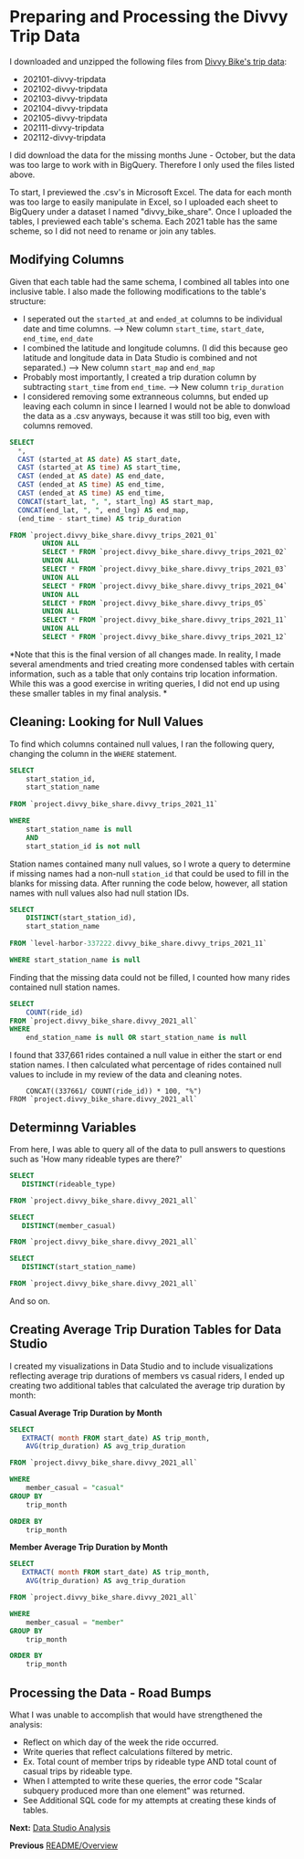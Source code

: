 # Preparing and Processing the Divvy Trip Data
I downloaded and unzipped the following files from [Divvy Bike's trip data](https://divvy-tripdata.s3.amazonaws.com/index.html):
* 202101-divvy-tripdata
* 202102-divvy-tripdata
* 202103-divvy-tripdata
* 202104-divvy-tripdata
* 202105-divvy-tripdata
* 202111-divvy-tripdata
* 202112-divvy-tripdata

I did download the data for the missing months June - October, but the data was too large to work with in BigQuery. Therefore I only used the files listed above.

To start, I previewed the .csv's in Microsoft Excel. The data for each month was too large to easily manipulate in Excel, so I uploaded each sheet to BigQuery under a dataset I named "divvy_bike_share". Once I uploaded the tables, I previewed each table's schema. Each 2021 table has the same scheme, so I did not need to rename or join any tables.

## Modifying Columns ##
Given that each table had the same schema, I combined all tables into one inclusive table. I also made the following modifications to the table's structure:
* I seperated out the `started_at` and `ended_at` columns to be individual date and time columns. --> New column `start_time`, `start_date`, `end_time`, `end_date`
* I combined the latitude and longitude columns. (I did this because geo latitude and longitude data in Data Studio is combined and not separated.) --> New column `start_map` and `end_map`
* Probably most importantly, I created a trip duration column by subtracting `start_time` from `end_time`. --> New column `trip_duration`
* I considered removing some extranneous columns, but ended up leaving each column in since I learned I would not be able to donwload the data as a .csv anyways, because it was still too big, even with columns removed.

```sql
SELECT
  *,
  CAST (started_at AS date) AS start_date,
  CAST (started_at AS time) AS start_time,
  CAST (ended_at AS date) AS end_date,
  CAST (ended_at AS time) AS end_time,
  CAST (ended_at AS time) AS end_time,
  CONCAT(start_lat, ", ", start_lng) AS start_map,
  CONCAT(end_lat, ", ", end_lng) AS end_map,
  (end_time - start_time) AS trip_duration

FROM `project.divvy_bike_share.divvy_trips_2021_01`
        UNION ALL
        SELECT * FROM `project.divvy_bike_share.divvy_trips_2021_02` 
        UNION ALL
        SELECT * FROM `project.divvy_bike_share.divvy_trips_2021_03`
        UNION ALL
        SELECT * FROM `project.divvy_bike_share.divvy_trips_2021_04`
        UNION ALL
        SELECT * FROM `project.divvy_bike_share.divvy_trips_05`
        UNION ALL
        SELECT * FROM `project.divvy_bike_share.divvy_trips_2021_11`
        UNION ALL
        SELECT * FROM `project.divvy_bike_share.divvy_trips_2021_12`
```
*Note that this is the final version of all changes made. In reality, I made several amendments and tried creating more condensed tables with certain information,
such as a table that only contains trip location information. While this was a good exercise in writing queries, I did not end up using these smaller tables in my
final analysis. *

## Cleaning: Looking for Null Values ##
To find which columns contained null values, I ran the following query, changing the column in the `WHERE` statement.
```sql
SELECT
    start_station_id,
    start_station_name
    
FROM `project.divvy_bike_share.divvy_trips_2021_11` 

WHERE 
    start_station_name is null
    AND 
    start_station_id is not null
```

Station names contained many null values, so I wrote a query to determine if missing names had a non-null `station_id` that could be used to fill in the blanks for missing data. After running the code below, however, all station names with null values also had null station IDs.
```sql
SELECT 
    DISTINCT(start_station_id),
    start_station_name
    
FROM `level-harbor-337222.divvy_bike_share.divvy_trips_2021_11` 

WHERE start_station_name is null
``` 
Finding that the missing data could not be filled, I counted how many rides contained null station names.
```sql
SELECT 
    COUNT(ride_id)
FROM `project.divvy_bike_share.divvy_2021_all`
WHERE 
    end_station_name is null OR start_station_name is null
```
I found that 337,661 rides contained a null value in either the start or end station names. I then calculated what percentage of rides contained null values to include in my review of the data and cleaning notes.
```sqlSELECT 
    CONCAT((337661/ COUNT(ride_id)) * 100, "%")
FROM `project.divvy_bike_share.divvy_2021_all`
```

## Determinng Variables ##
From here, I was able to query all of the data to pull answers to questions such as 'How many rideable types are there?'

```sql
SELECT
   DISTINCT(rideable_type)

FROM `project.divvy_bike_share.divvy_2021_all`
```
```sql
SELECT
   DISTINCT(member_casual)

FROM `project.divvy_bike_share.divvy_2021_all`
```
```sql
SELECT
   DISTINCT(start_station_name)

FROM `project.divvy_bike_share.divvy_2021_all`
```
And so on.

## Creating Average Trip Duration Tables for Data Studio
I created my visualizations in Data Studio and to include visualizations reflecting average trip durations of members vs casual riders, I ended up creating two additional tables that calculated the average trip duration by month:

**Casual Average Trip Duration by Month**
```sql
SELECT
   EXTRACT( month FROM start_date) AS trip_month,
    AVG(trip_duration) AS avg_trip_duration

FROM `project.divvy_bike_share.divvy_2021_all`

WHERE
    member_casual = "casual"
GROUP BY 
    trip_month

ORDER BY 
    trip_month
```
**Member Average Trip Duration by Month**
```sql
SELECT
   EXTRACT( month FROM start_date) AS trip_month,
    AVG(trip_duration) AS avg_trip_duration

FROM `project.divvy_bike_share.divvy_2021_all`

WHERE
    member_casual = "member"
GROUP BY 
    trip_month

ORDER BY 
    trip_month
```
## Processing the Data - Road Bumps
What I was unable to accomplish that would have strengthened the analysis:
* Reflect on which day of the week the ride occurred.
* Write queries that reflect calculations filtered by metric.
*   Ex. Total count of member trips by rideable type AND total count of casual trips by rideable type.
*   When I attempted to write these queries, the error code "Scalar subquery produced more than one element" was returned.
*   See Additional SQL code for my attempts at creating these kinds of tables.

**Next:** [Data Studio Analysis](https://github.com/gharliquebread/cyclistic-analysis/blob/main/Data%20Studio%20Analysis.md)

**Previous** [README/Overview](https://github.com/gharliquebread/cyclistic-analysis/blob/main/README.md)
